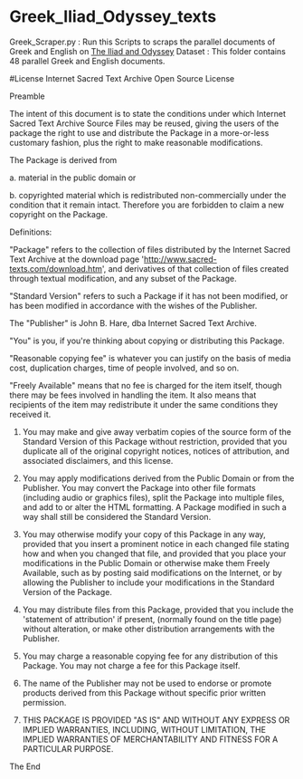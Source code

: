 # Greek_Iliad_Odyssey_texts

Greek_Scraper.py : Run this Scripts to scraps the parallel documents of Greek and English on [The Iliad and Odyssey](http://sacred-texts.com/cla/homer/greek/index.htm)
Dataset : This folder contains 48 parallel Greek and English documents.

#License
Internet Sacred Text Archive Open Source License

Preamble

The intent of this document is to state the conditions under which Internet Sacred Text Archive Source Files may be reused, giving the users of the package the right to use and distribute the Package in a more-or-less customary fashion, plus the right to make reasonable modifications.

The Package is derived from

a. material in the public domain
or

b. copyrighted material which is redistributed non-commercially under the condition that it remain intact.
Therefore you are forbidden to claim a new copyright on the Package.

Definitions:

"Package" refers to the collection of files distributed by the Internet Sacred Text Archive at the download page 'http://www.sacred-texts.com/download.htm', and derivatives of that collection of files created through textual modification, and any subset of the Package.

"Standard Version" refers to such a Package if it has not been modified, or has been modified in accordance with the wishes of the Publisher.

The "Publisher" is John B. Hare, dba Internet Sacred Text Archive.

"You" is you, if you're thinking about copying or distributing this Package.

"Reasonable copying fee" is whatever you can justify on the basis of media cost, duplication charges, time of people involved, and so on.

"Freely Available" means that no fee is charged for the item itself, though there may be fees involved in handling the item. It also means that recipients of the item may redistribute it under the same conditions they received it.

 

1. You may make and give away verbatim copies of the source form of the Standard Version of this Package without restriction, provided that you duplicate all of the original copyright notices, notices of attribution, and associated disclaimers, and this license.

2. You may apply modifications derived from the Public Domain or from the Publisher. You may convert the Package into other file formats (including audio or graphics files), split the Package into multiple files, and add to or alter the HTML formatting. A Package modified in such a way shall still be considered the Standard Version.

3. You may otherwise modify your copy of this Package in any way, provided that you insert a prominent notice in each changed file stating how and when you changed that file, and provided that you place your modifications in the Public Domain or otherwise make them Freely Available, such as by posting said modifications on the Internet, or by allowing the Publisher to include your modifications in the Standard Version of the Package.

4. You may distribute files from this Package, provided that you include the 'statement of attribution' if present, (normally found on the title page) without alteration, or make other distribution arrangements with the Publisher.

5. You may charge a reasonable copying fee for any distribution of this Package. You may not charge a fee for this Package itself.

6. The name of the Publisher may not be used to endorse or promote products derived from this Package without specific prior written permission.

7. THIS PACKAGE IS PROVIDED "AS IS" AND WITHOUT ANY EXPRESS OR IMPLIED WARRANTIES, INCLUDING, WITHOUT LIMITATION, THE IMPLIED WARRANTIES OF MERCHANTABILITY AND FITNESS FOR A PARTICULAR PURPOSE.

The End
